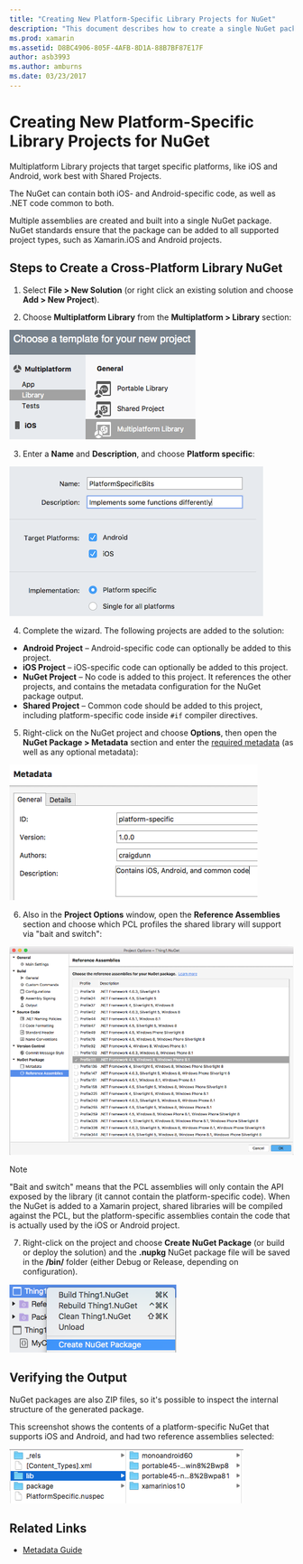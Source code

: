 ```yaml
---
title: "Creating New Platform-Specific Library Projects for NuGet"
description: "This document describes how to create a single NuGet package that contains platform-specific code for multiple platforms."
ms.prod: xamarin
ms.assetid: D8BC4906-805F-4AFB-8D1A-88B7BF87E17F
author: asb3993
ms.author: amburns
ms.date: 03/23/2017
---
```


# Creating New Platform-Specific Library Projects for NuGet

Multiplatform Library projects that target specific
platforms, like iOS and Android, work best with Shared Projects.

The NuGet can contain both iOS- and Android-specific code, as well as .NET code common
to both.

Multiple assemblies are created and built into a single NuGet package. NuGet standards
ensure that the package can be added to all supported project types, such as
Xamarin.iOS and Android projects.

## Steps to Create a Cross-Platform Library NuGet

1. Select **File > New Solution** (or right click an existing solution and choose **Add > New Project**).

2. Choose **Multiplatform Library** from the **Multiplatform > Library** section:

  [![](platform-specific-images/mulitplatform-library-sml.png "Configure multi-platform library for a single code base")](platform-specific-images/multiplatform-library.png#lightbox)

3. Enter a **Name** and **Description**, and choose **Platform specific**:

  [![](platform-specific-images/specific-configure-sml.png "Configure platform-specific library for iOS and Android")](platform-specific-images/specific-configure.png#lightbox)

4. Complete the wizard. The following projects are added to the solution:

  - **Android Project** – Android-specific code can optionally be added to this project.
  - **iOS Project** – iOS-specific code can optionally be added to this project.
  - **NuGet Project** – No code is added to this project. It references the other projects, and contains the metadata configuration for the NuGet package output.
  - **Shared Project** – Common code should be added to this project, including platform-specific code inside `#if` compiler directives.

5. Right-click on the NuGet project and choose **Options**, then open the **NuGet Package > Metadata** section and enter the [required metadata](~/cross-platform/app-fundamentals/nuget-multiplatform-libraries/metadata.md)
  (as well as any optional metadata):

  [![](platform-specific-images/specific-metadata-sml.png "Enter required metadata")](platform-specific-images/specific-metadata.png#lightbox)

6. Also in the **Project Options** window, open the **Reference Assemblies** section and choose
  which PCL profiles the shared library will support via "bait and switch":

  ![](platform-specific-images/specific-reference-assemblies.png "Also in the Project Options window, open the Reference Assemblies section and choose   which PCL profiles the shared library will support via bait and switch")

  > [!NOTE]
> "Bait and switch" means that the PCL assemblies will only contain the API exposed by the library
  > (it cannot contain the platform-specific code). When the NuGet is added to a Xamarin
  > project, shared libraries will be compiled against the PCL, but the platform-specific
  > assemblies contain the code that is actually used by the iOS or Android project.

7. Right-click on the project and choose **Create NuGet Package** (or build or deploy the solution) and
  the **.nupkg** NuGet package file will be saved in the **/bin/** folder (either Debug or Release, depending on configuration).

  ![](platform-specific-images/create-nuget-package.png "NuGet package file will be saved in the bin folder either Debug or Release, depending on configuration")


## Verifying the Output

NuGet packages are also ZIP files, so it's possible to inspect the internal structure of the generated package.

This screenshot shows the contents of a platform-specific NuGet that supports iOS and Android,
and had two reference assemblies selected:

![](platform-specific-images/nuget-output.png "Files contained in the NuGet package")


## Related Links

- [Metadata Guide](~/cross-platform/app-fundamentals/nuget-multiplatform-libraries/metadata.md)
